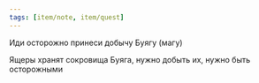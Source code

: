 ```yaml
---
tags: [item/note, item/quest]
---
```


Иди осторожно принеси добычу Буягу (магу)

Ящеры хранят сокровища Буяга, нужно добыть их, нужно быть осторожными
